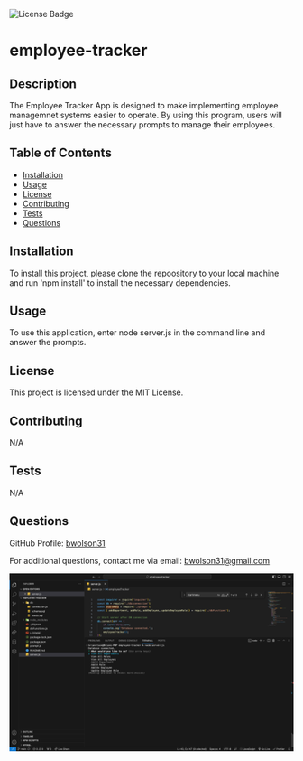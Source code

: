 
![License Badge](https://img.shields.io/badge/license-MIT%20License-blue)

# employee-tracker

## Description 
The Employee Tracker App is designed to make implementing employee managemnet systems easier to operate. By using this program, users will just have to answer the necessary prompts to manage their employees.

## Table of Contents 
- [Installation](#Installation)
- [Usage](#Usage)
- [License](#License)
- [Contributing](#Contributing)
- [Tests](#Tests)
- [Questions](#Questions)


## Installation 
To install this project, please clone the repoository to your local machine and run 'npm install' to install the necessary dependencies. 

## Usage
To use this application, enter node server.js in the command line and answer the prompts. 

## License 
This project is licensed under the MIT License.

## Contributing 
N/A

## Tests
N/A

## Questions
GitHub Profile: [bwolson31](https://github.com/bwolson31)

For additional questions, contact me via email: bwolson31@gmail.com

![image of employee tracker](employeetrackerimage.png)